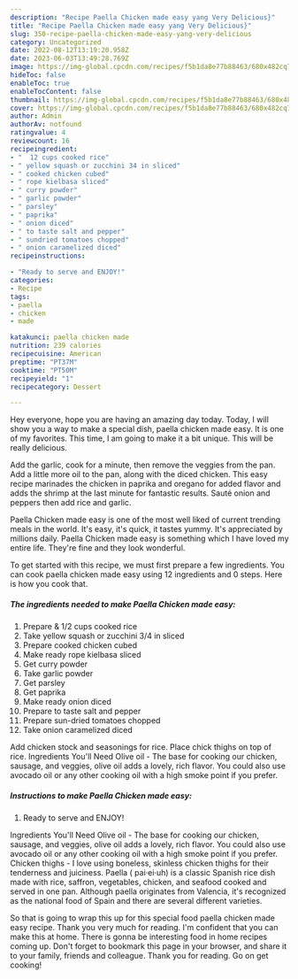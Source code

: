 ```yaml
---
description: "Recipe Paella Chicken made easy yang Very Delicious}"
title: "Recipe Paella Chicken made easy yang Very Delicious}"
slug: 350-recipe-paella-chicken-made-easy-yang-very-delicious
category: Uncategorized
date: 2022-08-12T13:19:20.958Z
date: 2023-06-03T13:49:28.769Z
image: https://img-global.cpcdn.com/recipes/f5b1da8e77b88463/680x482cq70/paella-chicken-made-easy-recipe-main-photo.jpg
hideToc: false
enableToc: true
enableTocContent: false
thumbnail: https://img-global.cpcdn.com/recipes/f5b1da8e77b88463/680x482cq70/paella-chicken-made-easy-recipe-main-photo.jpg
cover: https://img-global.cpcdn.com/recipes/f5b1da8e77b88463/680x482cq70/paella-chicken-made-easy-recipe-main-photo.jpg
author: Admin
authorAv: notfound
ratingvalue: 4
reviewcount: 16
recipeingredient:
- "  12 cups cooked rice"
- " yellow squash or zucchini 34 in sliced"
- " cooked chicken cubed"
- " rope kielbasa sliced"
- " curry powder"
- " garlic powder"
- " parsley"
- " paprika"
- " onion diced"
- " to taste salt and pepper"
- " sundried tomatoes chopped"
- " onion caramelized diced"
recipeinstructions:

- "Ready to serve and ENJOY!"
categories:
- Recipe
tags:
- paella
- chicken
- made

katakunci: paella chicken made 
nutrition: 239 calories
recipecuisine: American
preptime: "PT37M"
cooktime: "PT50M"
recipeyield: "1"
recipecategory: Dessert

---
```



Hey everyone, hope you are having an amazing day today. Today, I will show you a way to make a special dish, paella chicken made easy. It is one of my favorites. This time, I am going to make it a bit unique. This will be really delicious.

Add the garlic, cook for a minute, then remove the veggies from the pan. Add a little more oil to the pan, along with the diced chicken. This easy recipe marinades the chicken in paprika and oregano for added flavor and adds the shrimp at the last minute for fantastic results. Sauté onion and peppers then add rice and garlic.

Paella Chicken made easy is one of the most well liked of current trending meals in the world. It's easy, it's quick, it tastes yummy. It's appreciated by millions daily. Paella Chicken made easy is something which I have loved my entire life. They're fine and they look wonderful.


To get started with this recipe, we must first prepare a few ingredients. You can cook paella chicken made easy using 12 ingredients and 0 steps. Here is how you cook that.

<!--inarticleads1-->

##### The ingredients needed to make Paella Chicken made easy:

1. Prepare  &amp; 1/2 cups cooked rice
1. Take  yellow squash or zucchini 3/4 in sliced
1. Prepare  cooked chicken cubed
1. Make ready  rope kielbasa sliced
1. Get  curry powder
1. Take  garlic powder
1. Get  parsley
1. Get  paprika
1. Make ready  onion diced
1. Prepare  to taste salt and pepper
1. Prepare  sun-dried tomatoes chopped
1. Take  onion caramelized diced


Add chicken stock and seasonings for rice. Place chick thighs on top of rice. Ingredients You&#39;ll Need Olive oil - The base for cooking our chicken, sausage, and veggies, olive oil adds a lovely, rich flavor. You could also use avocado oil or any other cooking oil with a high smoke point if you prefer. 

<!--inarticleads2-->

##### Instructions to make Paella Chicken made easy:


1. Ready to serve and ENJOY!

Ingredients You&#39;ll Need Olive oil - The base for cooking our chicken, sausage, and veggies, olive oil adds a lovely, rich flavor. You could also use avocado oil or any other cooking oil with a high smoke point if you prefer. Chicken thighs - I love using boneless, skinless chicken thighs for their tenderness and juiciness. Paella ( pai·ei·uh) is a classic Spanish rice dish made with rice, saffron, vegetables, chicken, and seafood cooked and served in one pan. Although paella originates from Valencia, it&#39;s recognized as the national food of Spain and there are several different varieties. 

So that is going to wrap this up for this special food paella chicken made easy recipe. Thank you very much for reading. I'm confident that you can make this at home. There is gonna be interesting food in home recipes coming up. Don't forget to bookmark this page in your browser, and share it to your family, friends and colleague. Thank you for reading. Go on get cooking!
